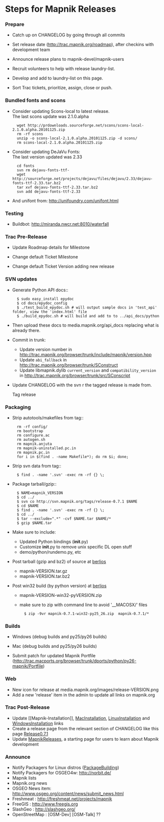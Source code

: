 <!-- Name: MapnikReleaseSteps -->
<!-- Version: 42 -->
<!-- Last-Modified: 2011/08/30 14:31:08 -->
<!-- Author: springmeyer -->
# Steps for Mapnik Releases
    
### Prepare
    
* Catch up on CHANGELOG by going through all commits
    
* Set release date (http://trac.mapnik.org/roadmap), after checkins with development team
    
* Announce release plans to mapnik-devel/mapnik-users
    
* Recruit volunteers to help with release laundry-list.
    
* Develop and add to laundry-list on this page.
    
* Sort Trac tickets, prioritize, assign, close or push.
    
### Bundled fonts and scons
    
* Consider updating Scons-local to latest release.  
  The last scons update was 2.1.0.alpha
    
        wget http://prdownloads.sourceforge.net/scons/scons-local-2.1.0.alpha.20101125.zip
        rm -rf scons
        unzip -o scons-local-2.1.0.alpha.20101125.zip -d scons/
        rm scons-local-2.1.0.alpha.20101125.zip
    
* Consider updating DeJaVu Fonts:  
  The last version updated was 2.33
    
        cd fonts
        svn rm dejavu-fonts-ttf-
        wget http://sourceforge.net/projects/dejavu/files/dejavu/2.33/dejavu-fonts-ttf-2.33.tar.bz2
        tar xvf dejavu-fonts-ttf-2.33.tar.bz2
        svn add dejavu-fonts-ttf-2.33
    
* And unifont from: http://unifoundry.com/unifont.html
    
### Testing

* Buildbot: http://miranda.nwcr.net:8010/waterfall
    
### Trac Pre-Release

* Update Roadmap details for Milestone
    
* Change default Ticket Milestone
    
* Change default Ticket Version adding new release
    
### SVN updates

* Generate Python API docs::
        
        $ sudo easy_install epydoc
        $ cd docs/epydoc_config
        $ ./test_build_epydoc.sh # will output sample docs in 'test_api' folder, view the 'index.html' file
        $ ./build_epydoc.sh # will build and add to to ../api_docs/python
    
* Then upload these docs to media.mapnik.org/api_docs replacing what is already there.
    
* Commit in trunk:
     * Update version number in http://trac.mapnik.org/browser/trunk/include/mapnik/version.hpp
     * Update `abi_fallback` in http://trac.mapnik.org/browser/trunk/SConstruct
     * Update libmapnik.dylib `current_version` and `compatibility_version` in http://trac.mapnik.org/browser/trunk/src/SConscript
    
* Update CHANGELOG with the svn r the tagged release is made from.
    
    Tag release
    
### Packaging
    
* Strip autotools/makefiles from tag::
    
        rm -rf config/
        rm bootstrap
        rm configure.ac
        rm autogen.sh
        rm mapnik.anjuta
        rm mapnik-uninstalled.pc.in
        rm mapnik.pc.in
        for i in $(find . -name Makefile*); do rm $i; done;
      
* Strip svn data from tag::
    
        $ find . -name '.svn' -exec rm -rf {} \;
    
* Package tarball/gzip::
    
        $ NAME=mapnik_VERSION
        $ cd ../
        $ svn co http://svn.mapnik.org/tags/release-0.7.1 $NAME
        $ cd $NAME
        $ find . -name '.svn' -exec rm -rf {} \;
        $ cd ../
        $ tar --exclude=".*" -cvf $NAME.tar $NAME/*
        $ gzip $NAME.tar
    
* Make sure to include:
    * Updated Python bindings (__init__.py)
    * Customize __init__.py to remove unix specific DL open stuff
    * demo/python/rundemo.py, etc
    
* Post tarball (gzip and bz2) of source at [berlios](http://developer.berlios.de/projects/mapnik)

    * mapnik-VERSION.tar.gz
    * mapnik-VERSION.tar.bz2
    
* Post win32 build (by python version) at [berlios](http://developer.berlios.de/projects/mapnik)

    * mapnik-VERSION-win32-pyVERSION.zip
    * make sure to zip with command line to avoid '__MACOSX/' files

            $ zip -9vr mapnik-0.7.1-win32-py25_26.zip  mapnik-0.7.1/*
    
### Builds

* Windows (debug builds and py25/py26 builds)

* Mac (debug builds and py25/py26 builds)
    
* Submit patch for updated Mapnik Portfile (http://trac.macports.org/browser/trunk/dports/python/py26-mapnik/Portfile)
    
### Web
      
* New icon for release at media.mapnik.org/images/release-VERSION.png
* Add a new 'release' item in the admin to update all links on mapnik.org
    
### Trac Post-Release

* Update [[Mapnik-Installation]], [MacInstallation](MacInstallation), [LinuxInstallation](https://github.com/mapnik/mapnik/wiki/LinuxInstallation) and [WindowsInstallation](WindowsInstallation) links
* Create a release page from the relevant section of CHANGELOG like this page [Release0.7.1](Release0.7.1)
* Update [MapnikReleases](MapnikReleases), a starting page for users to learn about Mapnik development
    
### Announce
    
* Notify Packagers for Linux distros ([PackageBuilding](PackageBuilding))
* Notify Packagers for OSGEO4w: http://norbit.de/
* Mapnik lists
* Mapnik.org news
* OSGEO News item: http://www.osgeo.org/content/news/submit_news.html
* Freshmeat : http://freshmeat.net/projects/mapnik
* FreeGIS : http://www.freegis.org
* SlashGeo : http://slashgeo.org/
* OpenStreetMap : [OSM-Dev] [OSM-Talk] ??
